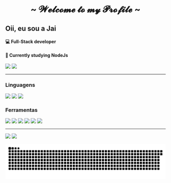 
<div>
<h1 align="center">~  𝓦𝓮𝓵𝓬𝓸𝓶𝓮 𝓽𝓸 𝓶𝔂 𝓟𝓻𝓸𝓯𝓲𝓵𝓮  ~</h1>

## Oii, eu sou a Jai

#### 💻 Full-Stack developer
#### 🌱 Currently studying NodeJs


<div>
<img src="https://github-readme-stats.vercel.app/api?username=jaiaani&layout=compact&show_icons=true&theme=radical" />
 <img src="https://github-readme-stats.vercel.app/api/top-langs/?username=jaiaani&layout=compact" />
</div>

<hr />
 
### Linguagens
 
<div>
 <img height="50em" src="https://cdn.jsdelivr.net/gh/devicons/devicon/icons/html5/html5-original.svg" />
 <img height="50em" src="https://cdn.jsdelivr.net/gh/devicons/devicon/icons/css3/css3-original.svg" />
 <img height="50em" src="https://cdn.jsdelivr.net/gh/devicons/devicon/icons/javascript/javascript-original.svg" />
 </div>
 
 ### Ferramentas
<div>
 <img height="80em" src="https://cdn.jsdelivr.net/gh/devicons/devicon/icons/linux/linux-original.svg" />
 <img height="80em"src="https://cdn.jsdelivr.net/gh/devicons/devicon/icons/vscode/vscode-original.svg" />
 <img height="100em" src="https://cdn.jsdelivr.net/gh/devicons/devicon/icons/docker/docker-original.svg" />
 <img height="100em" src="https://cdn.jsdelivr.net/gh/devicons/devicon/icons/nodejs/nodejs-original-wordmark.svg" />
 <img height="100em" src="https://cdn.jsdelivr.net/gh/devicons/devicon/icons/mysql/mysql-original-wordmark.svg" />
 <img height="80em" src="https://cdn.jsdelivr.net/gh/devicons/devicon/icons/mongodb/mongodb-original.svg" />




 </div>
<hr />

<div>
  <a href = "mailto:dsjaiane.guimaraes@gmail.com"><img src="https://img.shields.io/badge/-Gmail-%23333?style=for-the-badge&logo=gmail&logoColor=white" target="_blank"></a>
  <a href="https://www.linkedin.com/in/jaiane-guimaraes/" target="_blank"><img src="https://img.shields.io/badge/-LinkedIn-%230077B5?style=for-the-badge&logo=linkedin&logoColor=white" target="_blank"></a>  
 
</div>

![Snake animation](https://github.com/jaiaani/jaiaani/blob/output/github-contribution-grid-snake.svg)

  
